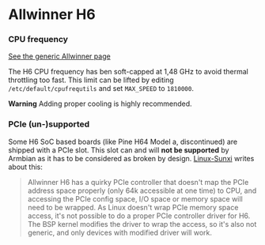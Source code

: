 # Allwinner H6

### CPU frequency

[See the generic Allwinner page](https://docs.armbian.com/Hardware_Allwinner/)

The H6 CPU frequency has ben soft-capped at 1,48 GHz to avoid thermal throttling too fast. This limit can be lifted by editing
`/etc/default/cpufrequtils` and set `MAX_SPEED` to `1810000`.

**Warning**
Adding proper cooling is highly recommended.


### PCIe (un-)supported

Some H6 SoC based boards (like Pine H64 Model a, discontinued) are shipped with a PCIe slot. This slot can and will **not be supported** by Armbian as it has to be considered as broken by design. [Linux-Sunxi](https://linux-sunxi.org/H6#Errata) writes about this: 

> Allwinner H6 has a quirky PCIe controller that doesn't map the PCIe address space properly (only 64k accessible at one time) to CPU, and accessing the PCIe config space, I/O space or memory space will need to be wrapped. As Linux doesn't wrap PCIe memory space access, it's not possible to do a proper PCIe controller driver for H6. The BSP kernel modifies the driver to wrap the access, so it's also not generic, and only devices with modified driver will work. 
